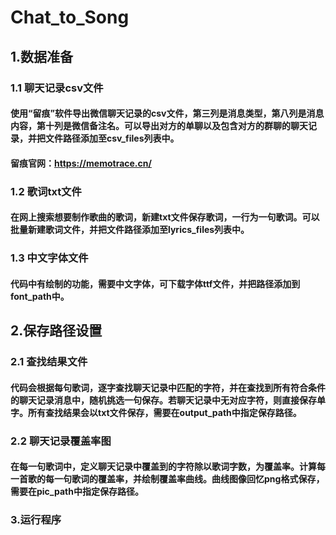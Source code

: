 # Chat_to_Song
## 1.数据准备
### 1.1 聊天记录csv文件
#### 使用“留痕”软件导出微信聊天记录的csv文件，第三列是消息类型，第八列是消息内容，第十列是微信备注名。可以导出对方的单聊以及包含对方的群聊的聊天记录，并把文件路径添加至csv_files列表中。
#### 留痕官网：https://memotrace.cn/
### 1.2 歌词txt文件
#### 在网上搜索想要制作歌曲的歌词，新建txt文件保存歌词，一行为一句歌词。可以批量新建歌词文件，并把文件路径添加至lyrics_files列表中。
### 1.3 中文字体文件
#### 代码中有绘制的功能，需要中文字体，可下载字体ttf文件，并把路径添加到font_path中。
## 2.保存路径设置
### 2.1 查找结果文件
#### 代码会根据每句歌词，逐字查找聊天记录中匹配的字符，并在查找到所有符合条件的聊天记录消息中，随机挑选一句保存。若聊天记录中无对应字符，则直接保存单字。所有查找结果会以txt文件保存，需要在output_path中指定保存路径。
### 2.2 聊天记录覆盖率图
#### 在每一句歌词中，定义聊天记录中覆盖到的字符除以歌词字数，为覆盖率。计算每一首歌的每一句歌词的覆盖率，并绘制覆盖率曲线。曲线图像回忆png格式保存，需要在pic_path中指定保存路径。
### 3.运行程序
